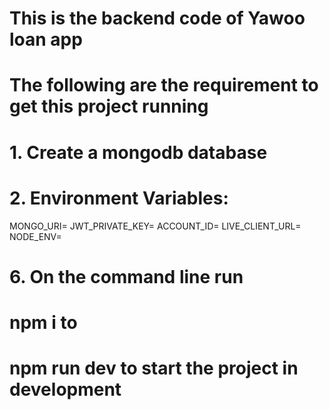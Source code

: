 # This is the backend code of Yawoo loan app

# The following are the requirement to get this project running

# 1. Create a mongodb database

# 2. Environment Variables:

MONGO_URI=
JWT_PRIVATE_KEY=
ACCOUNT_ID=
LIVE_CLIENT_URL=
NODE_ENV=

# 6. On the command line run

# npm i to

# npm run dev to start the project in development
